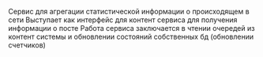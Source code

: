 Сервис для агрегации статистической информации о происходящем в сети
Выступает как интерфейс для контент сервиса для получения информации о посте
Работа сервиса заключается в чтении очередей из контент системы и обновлении состояний собственных бд (обновлении счетчиков)